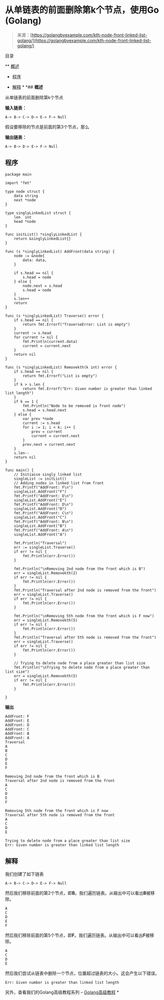 <!--yml

分类：未分类

日期：2024-10-13 06:37:02

-->

# 从单链表的前面删除第k个节点，使用Go (Golang)

> 来源：[https://golangbyexample.com/kth-node-front-linked-list-golang/](https://golangbyexample.com/kth-node-front-linked-list-golang/)

目录

**   [概述](#Overview "Overview")

+   [程序](#Program "Program")

+   [解释](#Explanation "Explanation") *  *## **概述**

从单链表的前面删除第k个节点

**输入链表：**

```
A-> B-> C-> D-> E-> F-> Null
```

假设要移除的节点是前面的第3个节点，那么

**输出链表：**

```
A-> B-> D-> E-> F-> Null
```

## **程序**

```
package main

import "fmt"

type node struct {
	data string
	next *node
}

type singlyLinkedList struct {
	len  int
	head *node
}

func initList() *singlyLinkedList {
	return &singlyLinkedList{}
}

func (s *singlyLinkedList) AddFront(data string) {
	node := &node{
		data: data,
	}

	if s.head == nil {
		s.head = node
	} else {
		node.next = s.head
		s.head = node
	}
	s.len++
	return
}

func (s *singlyLinkedList) Traverse() error {
	if s.head == nil {
		return fmt.Errorf("TraverseError: List is empty")
	}
	current := s.head
	for current != nil {
		fmt.Println(current.data)
		current = current.next
	}
	return nil
}

func (s *singlyLinkedList) Removekth(k int) error {
	if s.head == nil {
		return fmt.Errorf("List is empty")
	}
	if k > s.len {
		return fmt.Errorf("Err: Given number is greater than linked list length")
	}
	if k == 1 {
		fmt.Println("Node to be removed is front node")
		s.head = s.head.next
	} else {
		var prev *node
		current := s.head
		for i := 1; i < k; i++ {
			prev = current
			current = current.next
		}
		prev.next = current.next
	}
	s.len--
	return nil
}

func main() {
	// Initiaise singly linked list
	singleList := initList()
	// Adding nodes in linked list from front
	fmt.Printf("AddFront: F\n")
	singleList.AddFront("F")
	fmt.Printf("AddFront: E\n")
	singleList.AddFront("E")
	fmt.Printf("AddFront: D\n")
	singleList.AddFront("D")
	fmt.Printf("AddFront: C\n")
	singleList.AddFront("C")
	fmt.Printf("AddFront: B\n")
	singleList.AddFront("B")
	fmt.Printf("AddFront: A\n")
	singleList.AddFront("A")

	fmt.Println("Traversal")
	err := singleList.Traverse()
	if err != nil {
		fmt.Println(err.Error())
	}

	fmt.Println("\nRemoving 2nd node from the front which is B")
	err = singleList.Removekth(2)
	if err != nil {
		fmt.Println(err.Error())
	}
	fmt.Println("Traversal after 2nd node is removed from the front")
	err = singleList.Traverse()
	if err != nil {
		fmt.Println(err.Error())
	}

	fmt.Println("\nRemoving 5th node from the front which is F now")
	err = singleList.Removekth(5)
	if err != nil {
		fmt.Println(err.Error())
	}
	fmt.Println("Traversal after 5th node is removed from the front")
	err = singleList.Traverse()
	if err != nil {
		fmt.Println(err.Error())
	}

	// Trying to delete node from a place greater than list size
	fmt.Println("\nTrying to delete node from a place greater than list size")
	err = singleList.Removekth(5)
	if err != nil {
		fmt.Println(err.Error())
	}

}
```

**输出**

```
AddFront: F
AddFront: E
AddFront: D
AddFront: C
AddFront: B
AddFront: A
Traversal
A
B
C
D
E
F

Removing 2nd node from the front which is B
Traversal after 2nd node is removed from the front
A
C
D
E
F

Removing 5th node from the front which is F now
Traversal after 5th node is removed from the front
A
C
D
E

Trying to delete node from a place greater than list size
Err: Given number is greater than linked list length
```

## **解释**

我们创建了如下链表

```
A-> B-> C-> D-> E-> F-> Null
```

然后我们移除前面的第2个节点，即**B**。我们遍历链表。从输出中可以看出**B**被移除。

```
A
C
D
E
F
```

然后我们移除前面的第5个节点，即**F**。我们遍历链表。从输出中可以看出**F**被移除。

```
A
C
D
E
```

然后我们尝试从链表中删除一个节点，位置超过链表的大小。这会产生以下错误。

```
Err: Given number is greater than linked list length
```

另外，查看我们的Golang高级教程系列 – [Golang高级教程](https://golangbyexample.com/golang-comprehensive-tutorial/) *
